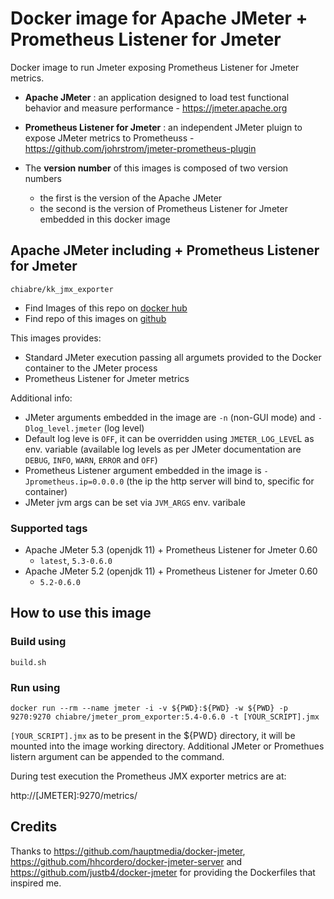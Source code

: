# Docker image for Apache JMeter + Prometheus Listener for Jmeter

Docker image to run Jmeter exposing Prometheus Listener for Jmeter metrics.

* **Apache JMeter** : an application designed to load test functional behavior and measure performance - https://jmeter.apache.org

* **Prometheus Listener for Jmeter** : an independent JMeter pluign to expose JMeter metrics to Prometheuss - https://github.com/johrstrom/jmeter-prometheus-plugin

* The **version number** of this images is composed of two version numbers
  * the first is the version of the Apache JMeter 
  * the second is the version of Prometheus Listener for Jmeter embedded in this docker image

## Apache JMeter including + Prometheus Listener for Jmeter

`chiabre/kk_jmx_exporter`
* Find Images of this repo on [docker hub](https://hub.docker.com/repository/docker/chiabre/jmeter_prom_exporter)
* Find repo of this images on [github](https://github.com/chiabre/jmeter_prom_exporter)

This images provides:
* Standard JMeter execution passing all argumets provided to the Docker container to the JMeter process
* Prometheus Listener for Jmeter metrics

Additional info:
* JMeter arguments embedded in the image are `-n` (non-GUI mode) and `-Dlog_level.jmeter` (log level)
* Default log leve is `OFF`, it can be overridden using `JMETER_LOG_LEVE`L as env. variable (available log levels as per JMeter documentation are `DEBUG`, `INFO`, `WARN`, `ERROR` and `OFF`)
* Prometheus Listener argument embedded in the image is `-Jprometheus.ip=0.0.0.0` (the ip the http server will bind to, specific for container)
* JMeter jvm args can be set via `JVM_ARGS` env. varibale

### Supported tags

* Apache JMeter 5.3 (openjdk 11) + Prometheus Listener for Jmeter 0.60
   * `latest`, `5.3-0.6.0`
* Apache JMeter 5.2 (openjdk 11) + Prometheus Listener for Jmeter 0.60
   * `5.2-0.6.0`

## How to use this image

### Build using

`build.sh`

### Run using

`docker run --rm --name jmeter -i -v ${PWD}:${PWD} -w ${PWD} -p 9270:9270 chiabre/jmeter_prom_exporter:5.4-0.6.0 -t [YOUR_SCRIPT].jmx`

`[YOUR_SCRIPT].jmx` as to be present in the ${PWD} directory, it will be mounted into the image working directory. Additional JMeter or Promethues listern argument can be appended to the command.

During test execution the Prometheus JMX exporter metrics are at:

http://[JMETER]:9270/metrics/

## Credits
Thanks to https://github.com/hauptmedia/docker-jmeter, https://github.com/hhcordero/docker-jmeter-server and https://github.com/justb4/docker-jmeter for providing the Dockerfiles that inspired me. 